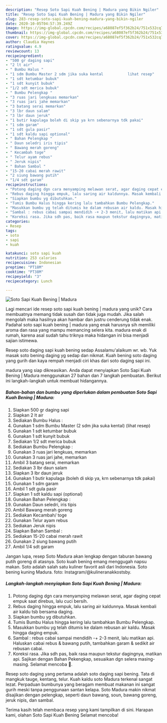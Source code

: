 ```yaml
---
description: "Resep Soto Sapi Kuah Bening | Madura yang Bikin Ngiler"
title: "Resep Soto Sapi Kuah Bening | Madura yang Bikin Ngiler"
slug: 283-resep-soto-sapi-kuah-bening-madura-yang-bikin-ngiler
date: 2020-10-05T04:57:39.249Z
image: https://img-global.cpcdn.com/recipes/a68087ef5f362b24/751x532cq70/soto-sapi-kuah-bening-madura-foto-resep-utama.jpg
thumbnail: https://img-global.cpcdn.com/recipes/a68087ef5f362b24/751x532cq70/soto-sapi-kuah-bening-madura-foto-resep-utama.jpg
cover: https://img-global.cpcdn.com/recipes/a68087ef5f362b24/751x532cq70/soto-sapi-kuah-bening-madura-foto-resep-utama.jpg
author: Claudia Haynes
ratingvalue: 4.9
reviewcount: 13
recipeingredient:
- "500 gr daging sapi"
- "2 lt air"
- " Bumbu Halus "
- "1 sdm Bumbu Master 2 sdm jika suka kental           lihat resep"
- "1 sdt ketumbar bubuk"
- "1 sdt kunyit bubuk"
- "1/2 sdt merica bubuk"
- " Bumbu Pelengkap "
- "3 ruas jari lengkuas memarkan"
- "3 ruas jari jahe memarkan"
- "3 batang serai memarkan"
- "3 lbr daun salam"
- "3 lbr daun jeruk"
- "1 butir kapulaga boleh di skip ya krn sebenarnya tdk pakai"
- "1 sdm garam"
- "1 sdt gula pasir"
- "1 sdt kaldu sapi optional"
- " Bahan Pelengkap "
- " Daun seledri iris tipis"
- " Bawang merah goreng"
- " Kecambah toge"
- " Telur ayam rebus"
- " Jeruk nipis"
- " Bahan Sambal "
- "15-20 cabai merah rawit"
- "2 siung bawang putih"
- "1/4 sdt garam"
recipeinstructions:
- "Potong daging dgn cara menyamping melawan serat, agar daging cepat empuk saat direbus, lalu cuci bersih."
- "Rebus daging hingga empuk, lalu saring air kaldunnya. Masak kembali air kaldu tsb bersama daging."
- "Siapkan bumbu yg dibutuhkan."
- "Tumis Bumbu Halus hingga kering lalu tambahkan Bumbu Pelengkap."
- "Masukkan bumbu yg telah ditumis ke dalam rebusan air kaldu. Masak hingga daging empuk."
- "Sambal : rebus cabai sampai mendidih -+ 2-3 menit, lalu matikan api. Haluskan cabai rebus &amp; bawang putih, tambahkan garam &amp; sedikit air rebusan cabai."
- "Koreksi rasa. Jika sdh pas, baik rasa maupun tekstur dagingnya, matikan api. Sajikan dengan Bahan Pekengkap, sesuaikan dgn selera masing- masing. Selamat mencoba 🥰."
categories:
- Resep
tags:
- soto
- sapi
- kuah

katakunci: soto sapi kuah 
nutrition: 253 calories
recipecuisine: Indonesian
preptime: "PT18M"
cooktime: "PT38M"
recipeyield: "3"
recipecategory: Lunch

---
```



![Soto Sapi Kuah Bening | Madura](https://img-global.cpcdn.com/recipes/a68087ef5f362b24/751x532cq70/soto-sapi-kuah-bening-madura-foto-resep-utama.jpg)

Lagi mencari ide resep soto sapi kuah bening | madura yang unik? Cara membuatnya memang tidak susah dan tidak juga mudah. Jika salah mengolah maka hasilnya akan hambar dan justru cenderung tidak enak. Padahal soto sapi kuah bening | madura yang enak harusnya sih memiliki aroma dan rasa yang mampu memancing selera kita.
 madura enak di rumah, karena asal sudah tahu triknya maka hidangan ini bisa menjadi sajian istimewa.

Resep soto daging sapi kuah bening sedap Assalamu&#39;alaikum wr. wb. Yuk masak soto bening daging yg sedap dan nikmat. Kuah bening soto daging yang gurih dan kaya rempah menjadi ciri khas dari soto daging sapi ini.


 madura yang siap dikreasikan. Anda dapat menyiapkan Soto Sapi Kuah Bening | Madura menggunakan 27 bahan dan 7 langkah pembuatan. Berikut ini langkah-langkah untuk membuat hidangannya.

<!--inarticleads1-->

##### Bahan-bahan dan bumbu yang diperlukan dalam pembuatan Soto Sapi Kuah Bening | Madura:

1. Siapkan 500 gr daging sapi
1. Siapkan 2 lt air
1. Sediakan  Bumbu Halus :
1. Gunakan 1 sdm Bumbu Master (2 sdm jika suka kental)           (lihat resep)
1. Gunakan 1 sdt ketumbar bubuk
1. Gunakan 1 sdt kunyit bubuk
1. Sediakan 1/2 sdt merica bubuk
1. Sediakan  Bumbu Pelengkap :
1. Gunakan 3 ruas jari lengkuas, memarkan
1. Gunakan 3 ruas jari jahe, memarkan
1. Ambil 3 batang serai, memarkan
1. Sediakan 3 lbr daun salam
1. Siapkan 3 lbr daun jeruk
1. Gunakan 1 butir kapulaga (boleh di skip ya, krn sebenarnya tdk pakai)
1. Gunakan 1 sdm garam
1. Ambil 1 sdt gula pasir
1. Siapkan 1 sdt kaldu sapi (optional)
1. Gunakan  Bahan Pelengkap :
1. Gunakan  Daun seledri, iris tipis
1. Ambil  Bawang merah goreng
1. Sediakan  Kecambah/ toge
1. Gunakan  Telur ayam rebus
1. Sediakan  Jeruk nipis
1. Siapkan  Bahan Sambal :
1. Sediakan 15-20 cabai merah rawit
1. Gunakan 2 siung bawang putih
1. Ambil 1/4 sdt garam


Jangan lupa, resep Soto Madura akan lengkap dengan taburan bawang putih goreng di atasnya. Soto kuah bening emang menggugah napsu makan. Soto adalah salah satu kuliner favorit asli dari Indonesia. Soto bening kuning Madura. foto: Instagram/@kulineranakkostsby. 

<!--inarticleads2-->

##### Langkah-langkah menyiapkan Soto Sapi Kuah Bening | Madura:

1. Potong daging dgn cara menyamping melawan serat, agar daging cepat empuk saat direbus, lalu cuci bersih.
1. Rebus daging hingga empuk, lalu saring air kaldunnya. Masak kembali air kaldu tsb bersama daging.
1. Siapkan bumbu yg dibutuhkan.
1. Tumis Bumbu Halus hingga kering lalu tambahkan Bumbu Pelengkap.
1. Masukkan bumbu yg telah ditumis ke dalam rebusan air kaldu. Masak hingga daging empuk.
1. Sambal : rebus cabai sampai mendidih -+ 2-3 menit, lalu matikan api. Haluskan cabai rebus &amp; bawang putih, tambahkan garam &amp; sedikit air rebusan cabai.
1. Koreksi rasa. Jika sdh pas, baik rasa maupun tekstur dagingnya, matikan api. Sajikan dengan Bahan Pekengkap, sesuaikan dgn selera masing- masing. Selamat mencoba 🥰.


Resep soto daging yang pertama adalah soto daging sapi bening. Tata di mangkuk tauge, kentang, telur. Kuah kaldu soto Madura terkenal sangat lezat. Perpaduan bumbunya yang beragam membuat makanan ini sangat gurih meski tanpa penggunaan santan kelapa. Soto Madura makin nikmat disajikan dengan pelengkap, seperti daun bawang, soun, bawang goreng, jeruk nipis, dan sambal. 

Terima kasih telah membaca resep yang kami tampilkan di sini. Harapan kami, olahan Soto Sapi Kuah Bening  Selamat mencoba!
